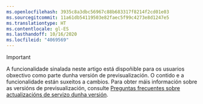 ```yaml
---
ms.openlocfilehash: 3935c8a3dbc56967c88b683317f8214f2cd01e03
ms.sourcegitcommit: 11a61db54119503e82faec5f99c4273e8d1247e5
ms.translationtype: HT
ms.contentlocale: gl-ES
ms.lasthandoff: 10/16/2020
ms.locfileid: "4069569"
---
```

> [!IMPORTANT]
> A funcionalidade sinalada neste artigo está dispoñible para os usuarios obxectivo como parte dunha versión de previsualización. O contido e a funcionalidade están suxeitos a cambios. Para obter máis información sobre as versións de previsualización, consulte [Preguntas frecuentes sobre actualizacións de servizo dunha versión](https://docs.microsoft.com/dynamics365/unified-operations/fin-and-ops/get-started/one-version).
